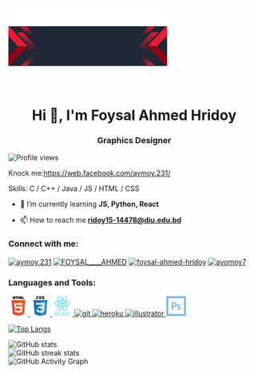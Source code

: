 ![I am Foysal Ahmed Hridoy](https://github.com/foysal231/foysal231/blob/main/banner.png)


<h1 align="center">Hi 👋, I'm Foysal Ahmed Hridoy</h1>
<h3 align="center">Graphics Designer</h3>

![Profile views](https://gpvc.arturio.dev/foysal231) 

Knock me:https://web.facebook.com/aymoy.231/

Skills: C / C++ / Java / JS / HTML / CSS
 
- 🌱 I’m currently learning **JS, Python, React**

- 📫 How to reach me **ridoy15-14478@diu.edu.bd**


<h3 align="left">Connect with me:</h3>
<p align="left">
<a href="https://fb.com/aymoy.231" target="blank"><img align="center" src="https://raw.githubusercontent.com/rahuldkjain/github-profile-readme-generator/master/src/images/icons/Social/facebook.svg" alt="aymoy.231" height="30" width="40" /></a>
<a href="https://twitter.com/FOYSAL____AHMED" target="blank"><img align="center" src="https://raw.githubusercontent.com/rahuldkjain/github-profile-readme-generator/master/src/images/icons/Social/twitter.svg" alt="FOYSAL____AHMED" height="30" width="40" /></a>
<a href="https://linkedin.com/in/foysal-ahmed-hridoy" target="blank"><img align="center" src="https://raw.githubusercontent.com/rahuldkjain/github-profile-readme-generator/master/src/images/icons/Social/linked-in-alt.svg" alt="foysal-ahmed-hridoy" height="30" width="40" /></a>
<a href="https://instagram.com/ayomoy7" target="blank"><img align="center" src="https://raw.githubusercontent.com/rahuldkjain/github-profile-readme-generator/master/src/images/icons/Social/instagram.svg" alt="ayomoy7" height="30" width="40" /></a>
</p>

<h3 align="left">Languages and Tools:</h3>
<p align="left"> 
<a href="https://www.w3.org/html/" target="_blank"> <img src="https://raw.githubusercontent.com/devicons/devicon/master/icons/html5/html5-original-wordmark.svg" alt="html5" width="40" height="40"/> </a> 
<a href="https://www.w3schools.com/css/" target="_blank"> <img src="https://raw.githubusercontent.com/devicons/devicon/master/icons/css3/css3-original-wordmark.svg" alt="css3" width="40" height="40"/> </a>  
<a href="https://reactjs.org/" target="_blank"> <img src="https://raw.githubusercontent.com/devicons/devicon/master/icons/react/react-original-wordmark.svg" alt="react" width="40" height="40"/> </a> 
<a href="https://git-scm.com/" target="_blank"> <img src="https://www.vectorlogo.zone/logos/git-scm/git-scm-icon.svg" alt="git" width="40" height="40"/> </a> 
<a href="https://heroku.com" target="_blank"> <img src="https://www.vectorlogo.zone/logos/heroku/heroku-icon.svg" alt="heroku" width="40" height="40"/> </a> 
<a href="https://www.adobe.com/in/products/illustrator.html" target="_blank"> <img src="https://www.vectorlogo.zone/logos/adobe_illustrator/adobe_illustrator-icon.svg" alt="illustrator" width="40" height="40"/> </a> 
<a href="https://www.photoshop.com/en" target="_blank"> <img src="https://raw.githubusercontent.com/devicons/devicon/master/icons/photoshop/photoshop-line.svg" alt="photoshop" width="40" height="40"/> </a> 
</p>

[![Top Langs](https://github-readme-stats.vercel.app/api/top-langs/?username=foysal231)](https://github.com/anuraghazra/github-readme-stats)

![GitHub stats](https://github-readme-stats.vercel.app/api?username=foysal231&show_icons=true)  
![GitHub streak stats](https://github-readme-streak-stats.herokuapp.com/?user=foysal231)  
![GitHub Activity Graph](https://activity-graph.herokuapp.com/graph?username=foysal231)  
